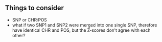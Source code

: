 
## Things to consider
- SNP or CHR:POS
- what if two SNP1 and SNP2 were merged into one single SNP, therefore have identical CHR and POS, but the Z-scores don't agree with each other?



